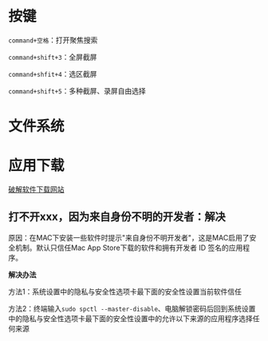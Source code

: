 # 按键

`command+空格`：打开聚焦搜索

`command+shift+3`：全屏截屏

`command+shfit+4`：选区截屏

`command+shift+5`：多种截屏、录屏自由选择



# 文件系统





# 应用下载

[破解软件下载网站](https://xclient.info/)

## 打不开xxx，因为来自身份不明的开发者：解决

原因：在MAC下安装一些软件时提示"来自身份不明开发者"，这是MAC启用了安全机制。默认只信任Mac App Store下载的软件和拥有开发者 ID 签名的应用程序。

**解决办法**

方法1：系统设置中的隐私与安全性选项卡最下面的安全性设置当前软件信任

方法2：终端输入`sudo spctl --master-disable`、电脑解锁密码后回到系统设置中的隐私与安全性选项卡最下面的安全性设置中的允许以下来源的应用程序选择任何来源

